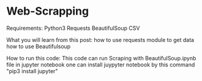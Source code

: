 # Web-Scrapping

Requirements:
Python3
Requests
BeautifulSoup
CSV


What you will learn from this post:
how to use requests module to get data
how to use Beautifulsoup


How to run this code:
This code can run Scraping with BeautifulSoup.ipynb file in jupyter notebook
one can install juypyter notebook by this command "pip3 install jupyter"



